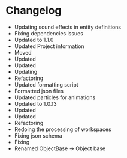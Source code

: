 # Changelog 
- Updating sound effects in entity definitions
- Fixing dependencies issues
- Updated to 1.1.0
- Updated Project information
- Moved
- Updated
- Updated
- Updating
- Refactoring
- Updated formatting script
- Formatted json files
- Updated particles for animations
- Updated to 1.0.13
- Updated
- Updated
- Refactoring
- Redoing the processing of workspaces
- Fixing json schema
- Fixing
- Renamed ObjectBase -> Object base